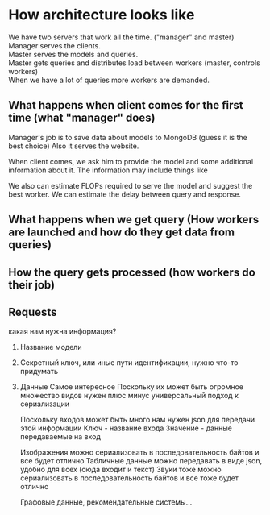 # How architecture looks like

We have two servers that work all the time. ("manager" and master)  
Manager serves the clients.   
Master serves the models and queries.  
Master gets queries and distributes load between workers (master, controls workers)  
When we have a lot of queries more workers are demanded.  

## What happens when client comes for the first time (what "manager" does)
Manager's job is to save data about models to MongoDB (guess it is the best choice)
Also it serves the website.

When client comes, we ask him to provide the model and some additional information about it.
The information may include things like 

We also can estimate FLOPs required to serve the model and suggest the best worker.
We can estimate the delay between query and response. 

## What happens when we get query (How workers are launched and how do they get data from queries)


## How the query gets processed (how workers do their job)



## Requests

какая нам нужна информация?
1) Название модели
2) Секретный ключ, или иные пути идентификации, нужно что-то придумать
3) Данные
    Самое интересное
    Поскольку их может быть огромное множество видов нужен плюс минус универсальный подход к сериализации

    Поскольку входов может быть много нам нужен json для передачи этой информации
    Ключ - название входа
    Значение - данные передаваемые на вход

    Изображения можно сериализовать в последовательность байтов и все будет отлично
    Табличные данные можно передавать в виде json, удобно для всех (сюда входит и текст)
    Звуки тоже можно сериализовать в последовательность байтов и все тоже будет отлично
    
    Графовые данные, рекомендательные системы...